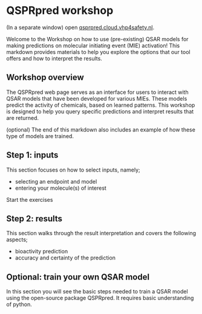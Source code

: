 # QSPRpred workshop

(In a separate window) open [qsprpred.cloud.vhp4safety.nl](https://qsprpred.cloud.vhp4safety.nl/).

Welcome to the Workshop on how to use (pre-existing) QSAR models for making predictions on molecular initiating event (MIE) activation! This markdown provides materials to help you explore the options that our tool offers and how to interpret the results. 

## Workshop overview

The QSPRpred web page serves as an interface for users to interact with QSAR models that have been developed for various MIEs. These models predict the activity of chemicals, based on learned patterns. This workshop is designed to help you query specific predictions and interpret results that are returned. 

(optional) The end of this markdown also includes an example of how these type of models are trained.

## Step 1: inputs

This section focuses on how to select inputs, namely;

* selecting an endpoint and model
* entering your molecule(s) of interest

Start the exercises

## Step 2: results

This section walks through the result interpretation and covers the following aspects;

* bioactivity prediction
* accuracy and certainty of the prediction

## Optional: train your own QSAR model

In this section you will see the basic steps needed to train a QSAR model using the open-source package QSPRpred. It requires basic understanding of python.

